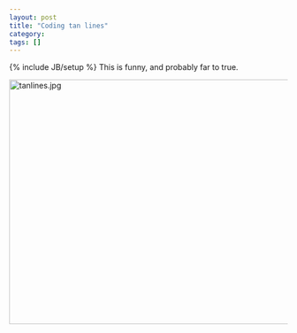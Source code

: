 ```yaml
---
layout: post
title: "Coding tan lines"
category:
tags: []
---
```

{% include JB/setup %}
This is funny, and probably far to true.

<img alt="tanlines.jpg" src="http://WWW.bandddesigns.com/blogger/arch/tanlines.jpg" width="660" height="442" border="0" />